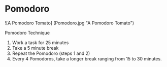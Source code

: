 # Pomodoro
![A Pomodoro Tomato] (Pomodoro.jpg "A Pomodoro Tomato")

Pomodoro Technique

1. Work a task for 25 minutes
2. Take a 5 minute break
3. Repeat the Pomodoro (steps 1 and 2)
4. Every 4 Pomodoros, take a longer break ranging from 15 to 30 minutes.
